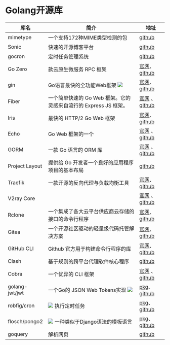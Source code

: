 # Golang开源库

| 库名 | 简介 | 地址|
| - | - |- | 
| mimetype | 一个支持172种MIME类型检测的包 | [github](https://github.com/gabriel-vasile/mimetype) |
| Sonic | 快速的开源博客平台 | [github](https://github.com/go-sonic/sonic) |
| gocron | 定时任务管理系统 | [github](https://github.com/ouqiang/gocron) | 
| Go Zero | 款云原生微服务 RPC 框架 | [官网](​https://go-zero.dev/​​)、[github](​https://github.com/zeromicro/go-zero​) |
gin | Go语言最快的全功能Web框架 ![](https://img.shields.io/github/stars/gin-gonic/gin.svg?style=social) | [官网](https://gin-gonic.com/zh-cn/)​​、[github](https://github.com/gin-gonic/gin)  
Fiber | 一个简单快速的 Go Web 框架。它的灵感来自流行的 Express JS 框架。 | [官网](​https://gofiber.io/​​) 、[github](​https://github.com/gofiber/fiber​) 
Iris | 最快的 HTTP/2 Go Web 框架 | [官网](​https://www.iris-go.com/​​)、[github](​https://github.com/kataras/iris​) 
Echo | Go Web 框架的一个 | [官网](​https://echo.labstack.com/​​) 、[github](​https://github.com/labstack/echo)  
GORM |  一款 Go 语言的 ORM 库 | [官网](​https://gorm.io/​​) 、[github](​https://github.com/go-gorm/gorm​)
Project Layout | 提供给 Go 开发者一个良好的应用程序项目的基本布局 | [github](​https://github.com/golang-standards/project-layout) 
Traefik | 一款开源的反向代理与负载均衡工具 |[官网](https://traefik.io/​​)、[github](​https://github.com/traefik/traefik​​) 
V2ray Core || [官网](​https://www.v2fly.org/​​) 、[github](​https://github.com/v2fly/v2ray-core​)
Rclone | 一个集成了各大云平台供应商云存储的接口的命令行程序 | [官网](​https://rclone.org/​​)、[github](​https://github.com/rclone/rclone​​) 
Gitea | 一个开源社区驱动的轻量级代码托管解决方案 | [官网](​https://gitea.io/zh-cn/​​)、[github](https://github.com/go-gitea/gitea​​) 
GitHub CLI  | Github 官方用于构建命令行程序的库 | [官网](https://cli.github.com/​​)、[github](https://github.com/cli/cli​​) 
Clash | 基于规则的跨平台代理软件核心程序 | [github](https://github.com/Dreamacro/clash​​) 
Cobra | 一个优异的 CLI 框架 | [官网](​https://cobra.dev/​​) 、[github](​https://github.com/spf13/cobra​​) 
golang-jwt/jwt | 一个Go的 JSON Web Tokens实现 ![](https://img.shields.io/github/stars/golang-jwt/jwt.svg?style=social) |[pkg](https://pkg.go.dev/github.com/golang-jwt/jwt/v4)、 [github](https://github.com/golang-jwt/jwt) 
robfig/cron | ![](https://img.shields.io/github/stars/robfig/cron.svg?style=social) 执行定时任务 |[pkg](https://pkg.go.dev/github.com/robfig/cron/v3)、[github](https://github.com/robfig/cron) 
flosch/pongo2 | ![](https://img.shields.io/github/stars/flosch/pongo2.svg?style=social) 一种类似于Django语法的模板语言 |[pkg](https://pkg.go.dev/github.com/flosch/pongo2/v6)、[github](https://github.com/flosch/pongo2) 
goquery | 解析网页 | [github](https://github.com/PuerkitoBio/goquery)